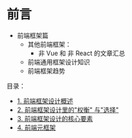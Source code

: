 
# 前言


- 前端框架篇
	- 其他前端框架：
		- 非 Vue 和 非 React 的文章汇总
	- 前端通用框架设计知识
	- 前端框架趋势

目录：
- [1. 前端框架设计概述](/post/dM2l84eN.html)
- [2. 前端框架设计里的"权衡" 与"选择"](/post/vioaGjw0.html)
- [3.  前端框架设计的核心要素](/post/N287bWWL.html)
- [4. 前端元框架](/post/Og7VufR3.html)
